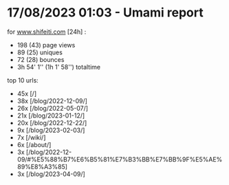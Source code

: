 # 17/08/2023 01:03 - Umami report
for www.shifeiti.com [24h] :

 - 198 (43) page views
 - 89 (25) uniques
 - 72 (28) bounces
 - 3h 54' 1'' (1h 1' 58'') totaltime


top 10 urls:
 - 45x [/]
 - 38x [/blog/2022-12-09/]
 - 26x [/blog/2022-05-07/]
 - 21x [/blog/2023-01-12/]
 - 20x [/blog/2022-12-22/]
 - 9x [/blog/2023-02-03/]
 - 7x [/wiki/]
 - 6x [/about/]
 - 3x [/blog/2022-12-09/#%E5%88%B7%E6%B5%81%E7%B3%BB%E7%BB%9F%E5%AE%89%E8%A3%85]
 - 3x [/blog/2023-04-09/]


